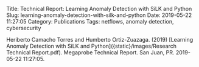 Title: Technical Report: Learning Anomaly Detection with SiLK and Python
Slug: learning-anomaly-detection-with-silk-and-python
Date: 2019-05-22 11:27:05
Category: Publications
Tags: netflows, anomaly detection, cybersecurity

Heriberto Camacho Torres and Humberto Ortiz-Zuazaga. (2019)
[Learning Anomaly Detection with SiLK and Python]({static}/images/Research Technical Report.pdf).
Megaprobe Technical Report. San Juan, PR. 2019-05-22 11:27:05.
